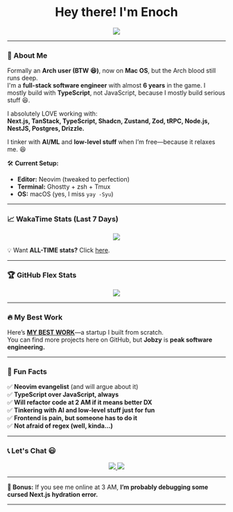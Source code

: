 <h1 align="center">Hey there! I'm Enoch</h1>

<p align="center">
  <img src="https://readme-typing-svg.herokuapp.com?font=JetBrains+Mono&size=22&duration=3000&color=F75C7E&center=true&vCenter=true&width=500&height=30&lines=I+use+Neovim+BTW!;I+hate+Windows!;" />
</p>

---

### 🚀 About Me  
Formally an **Arch user (BTW 😆)**, now on **Mac OS**, but the Arch blood still runs deep.  
I'm a **full-stack software engineer** with almost **6 years** in the game. I mostly build with **TypeScript**, not JavaScript, because I mostly build serious stuff 😆.  

I absolutely LOVE working with:  
**Next.js, TanStack, TypeScript, Shadcn, Zustand, Zod, tRPC, Node.js, NestJS, Postgres, Drizzle.**  

I tinker with **AI/ML** and **low-level stuff** when I’m free—because it relaxes me. 😆  

🛠 **Current Setup:**  
- **Editor:** Neovim (tweaked to perfection)  
- **Terminal:** Ghostty + zsh + Tmux  
- **OS:** macOS (yes, I miss `yay -Syu`)  

---

### 📈 WakaTime Stats (Last 7 Days)  
<p align="center">
  <img src="https://github-readme-stats.vercel.app/api/wakatime?username=enkambale&theme=dark&layout=compact&custom_title=WakaTime%20Stats%20(Last%207%20Days)" />
</p>

💡 Want **ALL-TIME stats?** Click [here](https://wakatime.com/@enkambale).  

---

### 🏆 GitHub Flex Stats  
<p align="center">
  <img src="https://github-readme-activity-graph.vercel.app/graph?username=camballe&theme=github-dark" />
</p>

---

### 🔥 My Best Work  
Here’s **<a href="https://talent.jobzy.africa">MY BEST WORK</a>**—a startup I built from scratch.  
You can find more projects here on GitHub, but **Jobzy** is **peak software engineering.**  

---

### 🎯 Fun Facts  
✅ **Neovim evangelist** (and will argue about it)  
✅ **TypeScript over JavaScript, always**  
✅ **Will refactor code at 2 AM if it means better DX**  
✅ **Tinkering with AI and low-level stuff just for fun**  
✅ **Frontend is pain, but someone has to do it**  
✅ **Not afraid of regex (well, kinda…)**  

---

### 📞 Let's Chat 😃  
<p align="center">
  <a href="https://linkedin.com/in/enochkambale">
    <img src="https://img.shields.io/badge/LinkedIn-%230077B5.svg?logo=linkedin&logoColor=white" />
  </a>
  <a href="https://x.com/enkambale">
    <img src="https://img.shields.io/badge/X-black.svg?logo=X&logoColor=white" />
  </a>
</p>

---

**🔮 Bonus:** If you see me online at 3 AM, **I’m probably debugging some cursed Next.js hydration error.**  

---

<!---![](https://github-readme-streak-stats.herokuapp.com/?user=camballe&theme=dark&hide_border=false) <br/>-->
